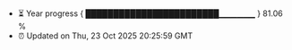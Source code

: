 - ⏳ Year progress { ████████████████████████▁▁▁▁▁▁ } 81.06 %
- ⏰ Updated on Thu, 23 Oct 2025 20:25:59 GMT

